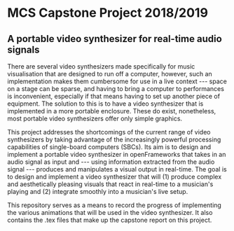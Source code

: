 # MCS Capstone Project 2018/2019
## A portable video synthesizer for real-time audio signals

There are several video synthesizers made specifically for music visualisation that are designed to run off a computer, however, such an implementation makes them cumbersome for use in a live context --- space on a stage can be sparse, and having to bring a computer to performances is inconvenient, especially if that means having to set up another piece of equipment. The solution to this is to have a video synthesizer that is implemented in a more portable enclosure. These do exist, nonetheless, most portable video synthesizers offer only simple graphics.

This project addresses the shortcomings of the current range of video synthesizers by taking advantage of the increasingly powerful processing capabilities of single-board computers (SBCs). Its aim is to design and implement a portable video synthesizer in openFrameworks that takes in an audio signal as input and --- using information extracted from the audio signal --- produces and manipulates a visual output in real-time. The goal is to design and implement a video synthesizer that will (1) produce complex and aesthetically pleasing visuals that react in real-time to a musician's playing and (2) integrate smoothly into a musician's live setup.

This repository serves as a means to record the progress of implementing the various animations that will be used in the video synthesizer. It also contains the .tex files that make up the capstone report on this project.
